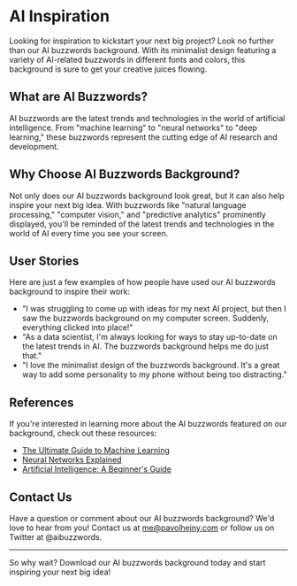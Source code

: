<!--font:Playfair Display-->

# AI Inspiration

Looking for inspiration to kickstart your next big project? Look no further than our AI buzzwords background. With its minimalist design featuring a variety of AI-related buzzwords in different fonts and colors, this background is sure to get your creative juices flowing.

## What are AI Buzzwords?

AI buzzwords are the latest trends and technologies in the world of artificial intelligence. From "machine learning" to "neural networks" to "deep learning," these buzzwords represent the cutting edge of AI research and development.

## Why Choose AI Buzzwords Background?

Not only does our AI buzzwords background look great, but it can also help inspire your next big idea. With buzzwords like "natural language processing," "computer vision," and "predictive analytics" prominently displayed, you'll be reminded of the latest trends and technologies in the world of AI every time you see your screen.

## User Stories

Here are just a few examples of how people have used our AI buzzwords background to inspire their work:

-   "I was struggling to come up with ideas for my next AI project, but then I saw the buzzwords background on my computer screen. Suddenly, everything clicked into place!"
-   "As a data scientist, I'm always looking for ways to stay up-to-date on the latest trends in AI. The buzzwords background helps me do just that."
-   "I love the minimalist design of the buzzwords background. It's a great way to add some personality to my phone without being too distracting."

## References

If you're interested in learning more about the AI buzzwords featured on our background, check out these resources:

-   [The Ultimate Guide to Machine Learning](#)
-   [Neural Networks Explained](#)
-   [Artificial Intelligence: A Beginner's Guide](#)

## Contact Us

Have a question or comment about our AI buzzwords background? We'd love to hear from you! Contact us at me@pavolhejny.com or follow us on Twitter at @aibuzzwords.

---

So why wait? Download our AI buzzwords background today and start inspiring your next big idea!

<!--

Write me content for website with wallpaper which alt text is:

"A minimalist design featuring AI-related buzzwords in different fonts and colors"

The name/title of the page should not be 1:1 copy of the alt text but rather a real content of the website which is using this wallpaper.

- Use markdown format
- Start with heading
- Heading should be short and concise
- The content should look like a real website
- The website should not be about the wallpaper, wallpaper is just a related background
- Heading should be contain work "wallpaper" or "background"
- Include real sections like references, contact, user stories, etc. use things relevant to the page purpose.
- Feel free to use structure like headings, bullets, numbering, blockquotes, paragraphs, horizontal lines, etc.
- You can use formatting like bold or _italic_
- You can include UTF-8 emojis
- Links should be only #hash anchors (and you can refer to the document itself)
- Do not include images


---


# AI Buzzwords Wallpaper: Inspiring Your Next Big Idea

Looking for inspiration to kickstart your next big project? Look no further than our AI buzzwords wallpaper. With its minimalist design featuring a variety of AI-related buzzwords in different fonts and colors, this wallpaper is sure to get your creative juices flowing.

## What is AI Buzzwords Wallpaper?

Our AI buzzwords wallpaper is a unique and eye-catching background that can be used on any device. Whether you're looking to spruce up your desktop or add some personality to your phone, this wallpaper is the perfect choice.

## Why Choose AI Buzzwords Wallpaper?

Not only does our AI buzzwords wallpaper look great, but it can also help inspire your next big idea. With buzzwords like "machine learning," "neural networks," and "artificial intelligence" prominently displayed, you'll be reminded of the latest trends and technologies in the world of AI every time you see your screen.

## User Stories

Here are just a few examples of how people have used our AI buzzwords wallpaper to inspire their work:

- "I was struggling to come up with ideas for my next AI project, but then I saw the buzzwords wallpaper on my computer screen. Suddenly, everything clicked into place!"
- "As a data scientist, I'm always looking for ways to stay up-to-date on the latest trends in AI. The buzzwords wallpaper helps me do just that."
- "I love the minimalist design of the buzzwords wallpaper. It's a great way to add some personality to my phone without being too distracting."

## References

If you're interested in learning more about the AI buzzwords featured on our wallpaper, check out these resources:

- [The Ultimate Guide to Machine Learning](#)
- [Neural Networks Explained](#)
- [Artificial Intelligence: A Beginner's Guide](#)

## Contact Us

Have a question or comment about our AI buzzwords wallpaper? We'd love to hear from you! Contact us at me@pavolhejny.com or follow us on Twitter at @aibuzzwords.

---

So why wait? Download our AI buzzwords wallpaper today and start inspiring your next big idea!


---


Heading should not include word "wallpaper". The website should not be about the wallpaper itself, wallpaper is just a related background, rewrite whole content.


---


# AI Buzzwords: Inspiring Your Next Big Idea

Looking for inspiration to kickstart your next big project? Look no further than our AI buzzwords background. With its minimalist design featuring a variety of AI-related buzzwords in different fonts and colors, this background is sure to get your creative juices flowing.

## What are AI Buzzwords?

AI buzzwords are the latest trends and technologies in the world of artificial intelligence. From "machine learning" to "neural networks" to "deep learning," these buzzwords represent the cutting edge of AI research and development.

## Why Choose AI Buzzwords Background?

Not only does our AI buzzwords background look great, but it can also help inspire your next big idea. With buzzwords like "natural language processing," "computer vision," and "predictive analytics" prominently displayed, you'll be reminded of the latest trends and technologies in the world of AI every time you see your screen.

## User Stories

Here are just a few examples of how people have used our AI buzzwords background to inspire their work:

- "I was struggling to come up with ideas for my next AI project, but then I saw the buzzwords background on my computer screen. Suddenly, everything clicked into place!"
- "As a data scientist, I'm always looking for ways to stay up-to-date on the latest trends in AI. The buzzwords background helps me do just that."
- "I love the minimalist design of the buzzwords background. It's a great way to add some personality to my phone without being too distracting."

## References

If you're interested in learning more about the AI buzzwords featured on our background, check out these resources:

- [The Ultimate Guide to Machine Learning](#)
- [Neural Networks Explained](#)
- [Artificial Intelligence: A Beginner's Guide](#)

## Contact Us

Have a question or comment about our AI buzzwords background? We'd love to hear from you! Contact us at me@pavolhejny.com or follow us on Twitter at @aibuzzwords.

---

So why wait? Download our AI buzzwords background today and start inspiring your next big idea!

-->
